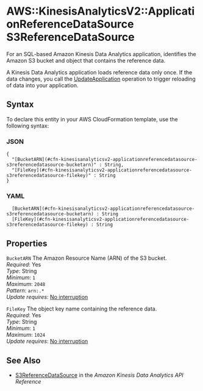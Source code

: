 # AWS::KinesisAnalyticsV2::ApplicationReferenceDataSource S3ReferenceDataSource<a name="aws-properties-kinesisanalyticsv2-applicationreferencedatasource-s3referencedatasource"></a>

For an SQL\-based Amazon Kinesis Data Analytics application, identifies the Amazon S3 bucket and object that contains the reference data\.

A Kinesis Data Analytics application loads reference data only once\. If the data changes, you call the [UpdateApplication](https://docs.aws.amazon.com/kinesisanalytics/latest/apiv2/API_UpdateApplication.html) operation to trigger reloading of data into your application\. 

## Syntax<a name="aws-properties-kinesisanalyticsv2-applicationreferencedatasource-s3referencedatasource-syntax"></a>

To declare this entity in your AWS CloudFormation template, use the following syntax:

### JSON<a name="aws-properties-kinesisanalyticsv2-applicationreferencedatasource-s3referencedatasource-syntax.json"></a>

```
{
  "[BucketARN](#cfn-kinesisanalyticsv2-applicationreferencedatasource-s3referencedatasource-bucketarn)" : String,
  "[FileKey](#cfn-kinesisanalyticsv2-applicationreferencedatasource-s3referencedatasource-filekey)" : String
}
```

### YAML<a name="aws-properties-kinesisanalyticsv2-applicationreferencedatasource-s3referencedatasource-syntax.yaml"></a>

```
﻿  [BucketARN](#cfn-kinesisanalyticsv2-applicationreferencedatasource-s3referencedatasource-bucketarn) : String
﻿  [FileKey](#cfn-kinesisanalyticsv2-applicationreferencedatasource-s3referencedatasource-filekey) : String
```

## Properties<a name="aws-properties-kinesisanalyticsv2-applicationreferencedatasource-s3referencedatasource-properties"></a>

`BucketARN`  <a name="cfn-kinesisanalyticsv2-applicationreferencedatasource-s3referencedatasource-bucketarn"></a>
The Amazon Resource Name \(ARN\) of the S3 bucket\.  
*Required*: Yes  
*Type*: String  
*Minimum*: `1`  
*Maximum*: `2048`  
*Pattern*: `arn:.*`  
*Update requires*: [No interruption](https://docs.aws.amazon.com/AWSCloudFormation/latest/UserGuide/using-cfn-updating-stacks-update-behaviors.html#update-no-interrupt)

`FileKey`  <a name="cfn-kinesisanalyticsv2-applicationreferencedatasource-s3referencedatasource-filekey"></a>
The object key name containing the reference data\.  
*Required*: Yes  
*Type*: String  
*Minimum*: `1`  
*Maximum*: `1024`  
*Update requires*: [No interruption](https://docs.aws.amazon.com/AWSCloudFormation/latest/UserGuide/using-cfn-updating-stacks-update-behaviors.html#update-no-interrupt)

## See Also<a name="aws-properties-kinesisanalyticsv2-applicationreferencedatasource-s3referencedatasource--seealso"></a>
+  [S3ReferenceDataSource](https://docs.aws.amazon.com/kinesisanalytics/latest/apiv2/API_S3ReferenceDataSource.html) in the *Amazon Kinesis Data Analytics API Reference* 